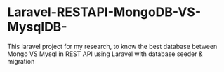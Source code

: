 # Laravel-RESTAPI-MongoDB-VS-MysqlDB-
This laravel project for my research, to know the best database between Mongo VS Mysql in REST API using Laravel with database seeder &amp; migration
